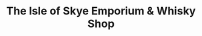---
title: "The Isle of Skye Emporium & Whisky Shop"
url: /portree/the-isle-of-skye-emporium-und-whisky-shop/
shop: Andenken
---